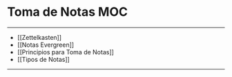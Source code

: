 # Toma de Notas MOC
---

- [[Zettelkasten]]
- [[Notas Evergreen]]
- [[Principios para Toma de Notas]]
- [[Tipos de Notas]]

---